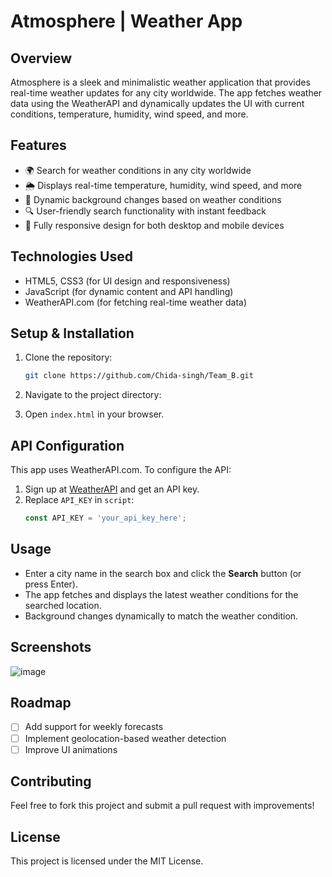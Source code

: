 # Atmosphere | Weather App

## Overview
Atmosphere is a sleek and minimalistic weather application that provides real-time weather updates for any city worldwide. The app fetches weather data using the WeatherAPI and dynamically updates the UI with current conditions, temperature, humidity, wind speed, and more.

## Features
- 🌍 Search for weather conditions in any city worldwide
- 🌦️ Displays real-time temperature, humidity, wind speed, and more
- 🎨 Dynamic background changes based on weather conditions
- 🔍 User-friendly search functionality with instant feedback
- 📱 Fully responsive design for both desktop and mobile devices

## Technologies Used
- HTML5, CSS3 (for UI design and responsiveness)
- JavaScript (for dynamic content and API handling)
- WeatherAPI.com (for fetching real-time weather data)

## Setup & Installation
1. Clone the repository:
   ```bash
   git clone https://github.com/Chida-singh/Team_B.git
   ```
2. Navigate to the project directory:

3. Open `index.html` in your browser.

## API Configuration
This app uses WeatherAPI.com. To configure the API:
1. Sign up at [WeatherAPI](https://www.weatherapi.com/) and get an API key.
2. Replace `API_KEY` in `script`:
   ```js
   const API_KEY = 'your_api_key_here';
   ```

## Usage
- Enter a city name in the search box and click the **Search** button (or press Enter).
- The app fetches and displays the latest weather conditions for the searched location.
- Background changes dynamically to match the weather condition.

## Screenshots
![image](https://github.com/user-attachments/assets/356db110-8d75-4f7a-a20d-cd613c49bd18)


## Roadmap
- [ ] Add support for weekly forecasts
- [ ] Implement geolocation-based weather detection
- [ ] Improve UI animations

## Contributing
Feel free to fork this project and submit a pull request with improvements!

## License
This project is licensed under the MIT License.

